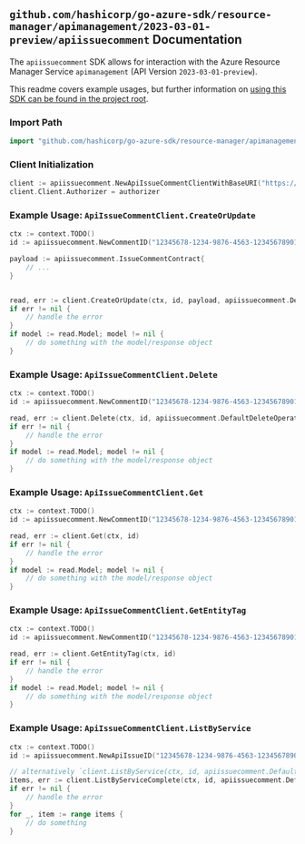 
## `github.com/hashicorp/go-azure-sdk/resource-manager/apimanagement/2023-03-01-preview/apiissuecomment` Documentation

The `apiissuecomment` SDK allows for interaction with the Azure Resource Manager Service `apimanagement` (API Version `2023-03-01-preview`).

This readme covers example usages, but further information on [using this SDK can be found in the project root](https://github.com/hashicorp/go-azure-sdk/tree/main/docs).

### Import Path

```go
import "github.com/hashicorp/go-azure-sdk/resource-manager/apimanagement/2023-03-01-preview/apiissuecomment"
```


### Client Initialization

```go
client := apiissuecomment.NewApiIssueCommentClientWithBaseURI("https://management.azure.com")
client.Client.Authorizer = authorizer
```


### Example Usage: `ApiIssueCommentClient.CreateOrUpdate`

```go
ctx := context.TODO()
id := apiissuecomment.NewCommentID("12345678-1234-9876-4563-123456789012", "example-resource-group", "serviceValue", "apiIdValue", "issueIdValue", "commentIdValue")

payload := apiissuecomment.IssueCommentContract{
	// ...
}


read, err := client.CreateOrUpdate(ctx, id, payload, apiissuecomment.DefaultCreateOrUpdateOperationOptions())
if err != nil {
	// handle the error
}
if model := read.Model; model != nil {
	// do something with the model/response object
}
```


### Example Usage: `ApiIssueCommentClient.Delete`

```go
ctx := context.TODO()
id := apiissuecomment.NewCommentID("12345678-1234-9876-4563-123456789012", "example-resource-group", "serviceValue", "apiIdValue", "issueIdValue", "commentIdValue")

read, err := client.Delete(ctx, id, apiissuecomment.DefaultDeleteOperationOptions())
if err != nil {
	// handle the error
}
if model := read.Model; model != nil {
	// do something with the model/response object
}
```


### Example Usage: `ApiIssueCommentClient.Get`

```go
ctx := context.TODO()
id := apiissuecomment.NewCommentID("12345678-1234-9876-4563-123456789012", "example-resource-group", "serviceValue", "apiIdValue", "issueIdValue", "commentIdValue")

read, err := client.Get(ctx, id)
if err != nil {
	// handle the error
}
if model := read.Model; model != nil {
	// do something with the model/response object
}
```


### Example Usage: `ApiIssueCommentClient.GetEntityTag`

```go
ctx := context.TODO()
id := apiissuecomment.NewCommentID("12345678-1234-9876-4563-123456789012", "example-resource-group", "serviceValue", "apiIdValue", "issueIdValue", "commentIdValue")

read, err := client.GetEntityTag(ctx, id)
if err != nil {
	// handle the error
}
if model := read.Model; model != nil {
	// do something with the model/response object
}
```


### Example Usage: `ApiIssueCommentClient.ListByService`

```go
ctx := context.TODO()
id := apiissuecomment.NewApiIssueID("12345678-1234-9876-4563-123456789012", "example-resource-group", "serviceValue", "apiIdValue", "issueIdValue")

// alternatively `client.ListByService(ctx, id, apiissuecomment.DefaultListByServiceOperationOptions())` can be used to do batched pagination
items, err := client.ListByServiceComplete(ctx, id, apiissuecomment.DefaultListByServiceOperationOptions())
if err != nil {
	// handle the error
}
for _, item := range items {
	// do something
}
```
